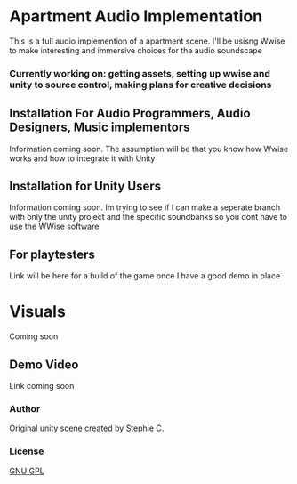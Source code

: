 


# Apartment Audio Implementation
This is a full audio implemention of a apartment scene. I'll be usisng Wwise to make interesting and immersive choices for the audio soundscape

### Currently working on: getting assets, setting up wwise and unity to source control, making plans for creative decisions


## Installation For Audio Programmers, Audio Designers, Music implementors 
Information coming soon. The assumption will be that you know how Wwise works and how to integrate it with Unity


## Installation for Unity Users 
Information coming soon. Im trying to see if I can make a seperate branch with only the unity project and the specific soundbanks so you dont have to use the WWise software

## For playtesters
Link will be here for a build of the game once I have a good demo in place 

# Visuals
Coming soon 

## Demo Video
Link coming soon 



### Author
Original unity scene created by Stephie C. 

### License
[GNU GPL](https://choosealicense.com/licenses/gpl-3.0/)
